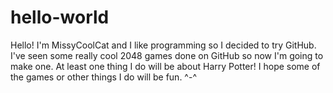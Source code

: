 # hello-world

Hello!
I'm MissyCoolCat and I like programming so I decided to try GitHub. I've seen some really cool 2048 games done on GitHub so now I'm going to make one. At least one thing I do will be about Harry Potter!
I hope some of the games or other things I do will be fun. ^-^
